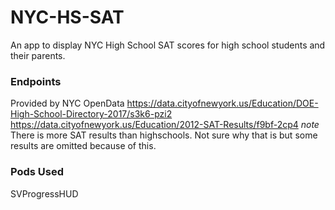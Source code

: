 # NYC-HS-SAT
An app to display NYC High School SAT scores for high school students and their parents.

### Endpoints
Provided by NYC OpenData
https://data.cityofnewyork.us/Education/DOE-High-School-Directory-2017/s3k6-pzi2 
https://data.cityofnewyork.us/Education/2012-SAT-Results/f9bf-2cp4 
*note* There is more SAT results than highschools. Not sure why that is but some results are omitted because of this.

### Pods Used
SVProgressHUD
